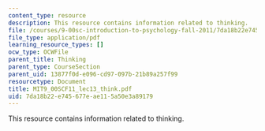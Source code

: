 ```yaml
---
content_type: resource
description: This resource contains information related to thinking.
file: /courses/9-00sc-introduction-to-psychology-fall-2011/7da18b22e745677eae115a50e3a89179_MIT9_00SCF11_lec13_think.pdf
file_type: application/pdf
learning_resource_types: []
ocw_type: OCWFile
parent_title: Thinking
parent_type: CourseSection
parent_uid: 13877f0d-e096-cd97-097b-21b89a257f99
resourcetype: Document
title: MIT9_00SCF11_lec13_think.pdf
uid: 7da18b22-e745-677e-ae11-5a50e3a89179
---
```

This resource contains information related to thinking.

